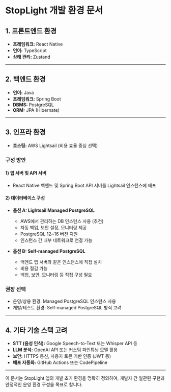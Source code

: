# StopLight 개발 환경 문서

## 1. 프론트엔드 환경

* **프레임워크:** React Native
* **언어:** TypeScript
* **상태 관리:** Zustand

---

## 2. 백엔드 환경

* **언어:** Java
* **프레임워크:** Spring Boot
* **DBMS:** PostgreSQL
* **ORM:** JPA (Hibernate)

---

## 3. 인프라 환경

* **호스팅:** AWS Lightsail (비용 효율 중심 선택)

### 구성 방안

#### 1) 앱 서버 및 API 서버

* React Native 백엔드 및 Spring Boot API 서버를 Lightsail 인스턴스에 배포

#### 2) 데이터베이스 구성

* **옵션 A: Lightsail Managed PostgreSQL**

  * AWS에서 관리하는 DB 인스턴스 사용 (추천)
  * 자동 백업, 보안 설정, 모니터링 제공
  * PostgreSQL 12\~16 버전 지원
  * 인스턴스 간 내부 네트워크로 연결 가능

* **옵션 B: Self‑managed PostgreSQL**

  * 백엔드 앱 서버와 같은 인스턴스에 직접 설치
  * 비용 절감 가능
  * 백업, 보안, 모니터링 등 직접 구성 필요

### 권장 선택

* 운영/상용 환경: Managed PostgreSQL 인스턴스 사용
* 개발/테스트 환경: Self‑managed PostgreSQL 방식 고려

---

## 4. 기타 기술 스택 고려

* **STT (음성 인식):** Google Speech-to-Text 또는 Whisper API 등
* **LLM 분석:** OpenAI API 또는 커스텀 파인튜닝 모델 활용
* **보안:** HTTPS 통신, 사용자 토큰 기반 인증 (JWT 등)
* **배포 자동화:** GitHub Actions 또는 CodePipeline

---

이 문서는 StopLight 앱의 개발 초기 환경을 명확히 정의하여, 개발자 간 일관된 구현과 안정적인 운영 환경 구성을 목표로 합니다.
